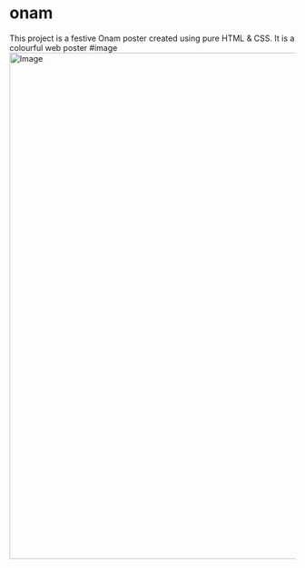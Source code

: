 # onam
This project is a festive Onam poster created using pure HTML & CSS.
It is a colourful web poster
#image
<img width="1243" height="893" alt="Image" src="https://github.com/user-attachments/assets/71066b71-3708-4c3c-a21a-23a701904762" />
